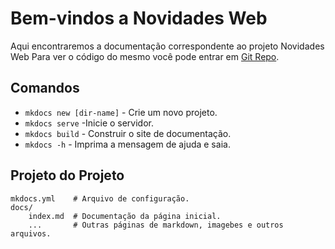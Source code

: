 # Bem-vindos a Novidades Web

Aqui encontraremos a documentação correspondente ao projeto Novidades Web
Para ver o código do mesmo você pode entrar em [Git Repo](https://github.com/customer-experience/novedades-web/).

## Comandos

- `mkdocs new [dir-name]` - Crie um novo projeto.
- `mkdocs serve` -Inicie o servidor.
- `mkdocs build` - Construir o site de documentação.
- `mkdocs -h` - Imprima a mensagem de ajuda e saia.

## Projeto do Projeto

    mkdocs.yml    # Arquivo de configuração.
    docs/
        index.md  # Documentação da página inicial.
        ...       # Outras páginas de markdown, imagebes e outros arquivos.
